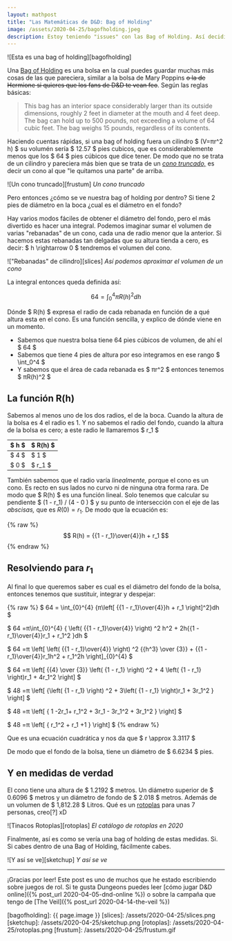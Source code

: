 ```yaml
---
layout: mathpost
title: "Las Matemáticas de D&D: Bag of Holding"
image: /assets/2020-04-25/bagofholding.jpeg
description: Estoy teniendo "issues" con las Bag of Holding. Así decidí decifrár ¿Cómo se vería una por dentro?
---
```


![Esta es una bag of holding][bagofholding]

Una [Bag of Holding](https://www.dndbeyond.com/magic-items/bag-of-holding) es una bolsa en la cual puedes guardar muchas más cosas de las que pareciera, similar a la bolsa de Mary Poppins ~~o la de Hermione si quieres que los fans de D&D te vean feo~~. Según las reglas básicas:

<!--more-->

> This bag has an interior space considerably larger than its outside dimensions, roughly 2 feet in diameter at the mouth and 4 feet deep. The bag can hold up to 500 pounds, not exceeding a volume of 64 cubic feet. The bag weighs 15 pounds, regardless of its contents.

Haciendo cuentas rápidas, si una bag of holding fuera un cilindro $ (V=πr^2 h) $ su volumén sería $ 12.57 $ pies cubicos, que es considerablemente menos que los $ 64 $ pies cúbicos que dice tener. De modo que no se trata de un cilindro y pareciera más bien que se trata de un [_cono truncado,_](https://mathworld.wolfram.com/ConicalFrustum.html) es decir un cono al que "le quitamos una parte" de arriba.

![Un cono truncado][frustum]
_Un cono truncado_

Pero entonces ¿cómo se ve nuestra bag of holding por dentro? Si tiene 2 pies de diámetro en la boca ¿cual es el diámetro en el fondo?

Hay varios modos fáciles de obtener el diámetro del fondo, pero el más divertido es hacer una integral. Podemos imaginar sumar el volumen de varias "rebanadas" de un cono, cada una de radio menor que la anterior. Si hacemos estas rebanadas tan delgadas que su altura tienda a cero, es decir: $ h \rightarrow 0 $ tendremos el volumen del cono.

!["Rebanadas" de cilindro][slices]
_Así podemos aproximar el volumen de un cono_

La integral entonces queda definida así:

$$ 64 = \int_{0}^{4} {πR(h)^2}dh $$

Dónde $ R(h) $ expresa el radio de cada rebanada en función de a qué altura esta en el cono. Es una función sencilla, y explico de dónde viene en un momento.

- Sabemos que nuestra bolsa tiene 64 pies cúbicos de volumen, de ahí el $ 64 $
- Sabemos que tiene 4 pies de altura por eso integramos en ese rango $ \int_0^4 $
- Y sabemos que el área de cada rebanada es $ πr^2 $ entonces tenemos $ πR(h)^2 $

## La función R(h)

Sabemos al menos uno de los dos radios, el de la boca. Cuando la altura de la bolsa es 4 el radio es 1. Y no sabemos el radio del fondo, cuando la altura de la bolsa es cero; a este radio le llamaremos $ r_1 $

| $ h $ | $ R(h) $ |
|-------|----------|
| $ 4 $ |   $ 1  $ |
| $ 0 $ |   $ r_1 $ |


También sabemos que el radio varía _linealmente,_ porque el cono es un cono. Es recto en sus lados no curvo ni de ninguna otra forma rara. De modo que $ R(h) $ es una función lineal. Solo tenemos que calcular su pendiente $ (1 - r_1) / (4 - 0 ) $ y su punto de intersección con el eje de las _abscisas,_ que es  $R(0) = r_1$. De modo que la ecuación es:

{% raw %}
$$ R(h) = {{1 - r_1}\over{4}}h + r_1 $$
{% endraw %}

## Resolviendo para $r_1$

Al final lo que queremos saber es cual es el diámetro del fondo de la bolsa, entonces tenemos que sustituir, integrar y despejar:

{% raw %}
\$
64 = \int_{0}^{4} {π\left[ {{1 - r_1}\over{4}}h + r_1 \right]^2}dh
\$

\$
64 =π\int_{0}^{4} { \left( {{1 - r_1}\over{4}}  \right)  ^2 h^2  + 2h{{1 - r_1}\over{4}}r_1   + r_1^2 }dh
\$

\$
64 =π  \left[ \left( {{1 - r_1}\over{4}} \right) ^2 {{h^3} \over {3}}  + {{1 - r_1}\over{4}}r_1h^2   + r_1^2h  \right]_{0}^{4}
\$

\$
64 =π  \left[ {{4} \over {3}} \left( {1 - r_1} \right) ^2   + 4 \left( {1 - r_1} \right)r_1   + 4r_1^2  \right]
\$

\$
48 =π  \left[ {\left( {1 - r_1} \right) ^2   +  3\left( {1 - r_1} \right)r_1   + 3r_1^2 }  \right]
\$

\$
48 =π  \left[ { 1 -2r_1+ r_1^2  +  3r_1 - 3r_1^2   + 3r_1^2 }  \right]
\$

\$
48 =π  \left[ { r_1^2 + r_1 +1 }  \right]
\$
{% endraw %}

Que es una ecuación cuadrática y nos da que $ r \approx 3.3117 $

De modo que el fondo de la bolsa, tiene un diámetro de $ 6.6234 $ pies.

## Y en medidas de verdad

El cono tiene una altura de $ 1.2192 $ metros. Un diámetro superior de $ 0.6096 $ metros y un diámetro de fondo de $ 2.018 $ metros. Además de un volumen de $ 1,812.28 $ Litros. Qué es un [rotoplas](https://rotoplas.com.mx) para unas 7 personas, creo\[?\] xD

![Tinacos Rotoplas][rotoplas]
_El catálogo de rotoplas en 2020_

Finalmente, así es como se vería una bag of holding de estas medidas. Si. Si cabes dentro de una Bag of Holding, fácilmente cabes.

![Y así se ve][sketchup]
_Y así se ve_

---

¡Gracias por leer! Este post es uno de muchos que he estado escribiendo sobre juegos de rol. Si te gusta Dungeons puedes leer [cómo jugar D&D online]({% post_url 2020-04-05-dnd-online %}) o sobre la campaña que tengo de [The Veil]({% post_url 2020-04-14-the-veil %})

[bagofholding]: {{ page.image }}
[slices]: /assets/2020-04-25/slices.png
[sketchup]: /assets/2020-04-25/sketchup.png
[rotoplas]: /assets/2020-04-25/rotoplas.png
[frustum]: /assets/2020-04-25/frustum.gif

